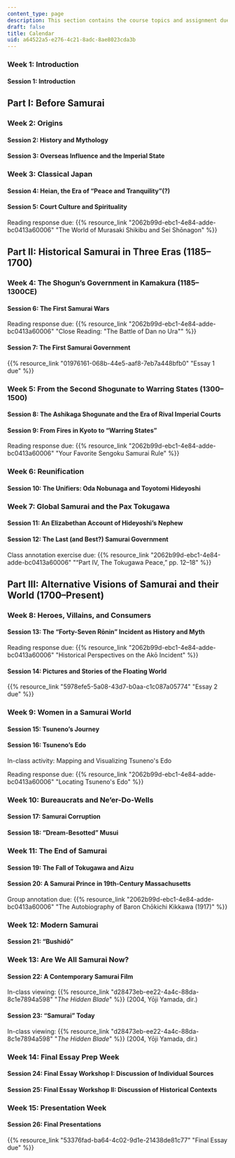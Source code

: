```yaml
---
content_type: page
description: This section contains the course topics and assignment due dates.
draft: false
title: Calendar
uid: a64522a5-e276-4c21-8adc-8ae8023cda3b
---
```

### Week 1: Introduction

#### Session 1: Introduction

## Part I: Before Samurai

### Week 2: Origins

#### Session 2: History and Mythology

#### Session 3: Overseas Influence and the Imperial State

### Week 3: Classical Japan

#### Session 4: Heian, the Era of “Peace and Tranquility”(?)

#### Session 5: Court Culture and Spirituality

Reading response due: {{% resource_link "2062b99d-ebc1-4e84-adde-bc0413a60006" "The World of Murasaki Shikibu and Sei Shōnagon" %}}

## Part II: Historical Samurai in Three Eras (1185–1700)

### Week 4: The Shogun’s Government in Kamakura (1185–1300CE)

#### Session 6: The First Samurai Wars

Reading response due: {{% resource_link "2062b99d-ebc1-4e84-adde-bc0413a60006" "Close Reading: \"The Battle of Dan no Ura\"" %}}

#### Session 7: The First Samurai Government

{{% resource_link "01976161-068b-44e5-aaf8-7eb7a448bfb0" "Essay 1 due" %}}

### Week 5: From the Second Shogunate to Warring States (1300–1500)

#### Session 8: The Ashikaga Shogunate and the Era of Rival Imperial Courts

#### Session 9: From Fires in Kyoto to “Warring States”

Reading response due: {{% resource_link "2062b99d-ebc1-4e84-adde-bc0413a60006" "Your Favorite Sengoku Samurai Rule" %}}

### Week 6: Reunification 

#### Session 10: The Unifiers: Oda Nobunaga and Toyotomi Hideyoshi

### Week 7: Global Samurai and the Pax Tokugawa

#### Session 11: An Elizabethan Account of Hideyoshi’s Nephew

#### Session 12: The Last (and Best?) Samurai Government

Class annotation exercise due: {{% resource_link "2062b99d-ebc1-4e84-adde-bc0413a60006" "“Part IV, The Tokugawa Peace,” pp. 12–18" %}}

## Part III: Alternative Visions of Samurai and their World (1700–Present)

### Week 8: Heroes, Villains, and Consumers

#### Session 13: The “Forty-Seven Rōnin” Incident as History and Myth

Reading response due: {{% resource_link "2062b99d-ebc1-4e84-adde-bc0413a60006" "Historical Perspectives on the Akō Incident" %}}

#### Session 14: Pictures and Stories of the Floating World

{{% resource_link "5978efe5-5a08-43d7-b0aa-c1c087a05774" "Essay 2 due" %}}

### Week 9: Women in a Samurai World

#### Session 15: Tsuneno’s Journey

#### Session 16: Tsuneno’s Edo

In-class activity: Mapping and Visualizing Tsuneno's Edo

Reading response due: {{% resource_link "2062b99d-ebc1-4e84-adde-bc0413a60006" "Locating Tsuneno's Edo" %}} 

### Week 10: Bureaucrats and Ne’er-Do-Wells

#### Session 17: Samurai Corruption

#### Session 18: “Dream-Besotted” Musui

### Week 11: The End of Samurai

#### Session 19: The Fall of Tokugawa and Aizu

#### Session 20: A Samurai Prince in 19th-Century Massachusetts 

Group annotation due: {{% resource_link "2062b99d-ebc1-4e84-adde-bc0413a60006" "The Autobiography of Baron Chōkichi Kikkawa (1917)" %}}

### Week 12: Modern Samurai

#### Session 21: “Bushidō”

### Week 13: Are We All Samurai Now? 

#### Session 22: A Contemporary Samurai Film

In-class viewing: {{% resource_link "d28473eb-ee22-4a4c-88da-8c1e7894a598" "*The Hidden Blade*" %}} (2004, Yōji Yamada, dir.)

#### Session 23: “Samurai” Today

In-class viewing: {{% resource_link "d28473eb-ee22-4a4c-88da-8c1e7894a598" "*The Hidden Blade*" %}} (2004, Yōji Yamada, dir.)

### Week 14: Final Essay Prep Week

#### Session 24: Final Essay Workshop I: Discussion of Individual Sources

#### Session 25: Final Essay Workshop II: Discussion of Historical Contexts

### Week 15: Presentation Week

#### Session 26: Final Presentations

{{% resource_link "53376fad-ba64-4c02-9d1e-21438de81c77" "Final Essay due" %}}
